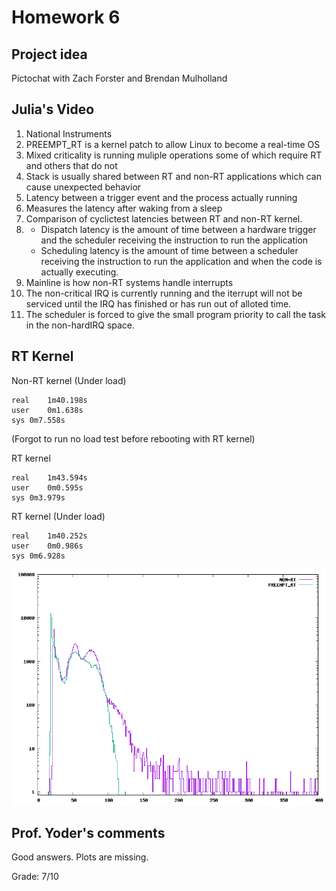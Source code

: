 # Homework 6

## Project idea
Pictochat with Zach Forster and Brendan Mulholland

## Julia's Video
1. National Instruments
2. PREEMPT_RT is a kernel patch to allow Linux to become a real-time OS
3. Mixed criticality is running muliple operations some of which require RT and others that do not
4. Stack is usually shared between RT and non-RT applications which can cause unexpected behavior
5. Latency between a trigger event and the process actually running
6. Measures the latency after waking from a sleep
7. Comparison of cyclictest latencies between RT and non-RT kernel.
8. 
   - Dispatch latency is the amount of time between a hardware trigger and the scheduler receiving the instruction to run the application
   - Scheduling latency is the amount of time between a scheduler receiving the instruction to run the application and when the code is actually executing.
9. Mainline is how non-RT systems handle interrupts
10. The non-critical IRQ is currently running and the iterrupt will not be serviced until the IRQ has finished or has run out of alloted time.
11. The scheduler is forced to give the small program priority to call the task in the non-hardIRQ space.

## RT Kernel
Non-RT kernel (Under load)
   
	real	1m40.198s
	user	0m1.638s
	sys	0m7.558s

(Forgot to run no load test before rebooting with RT kernel)

RT kernel 

	real	1m43.594s
	user	0m0.595s
	sys	0m3.979s

RT kernel (Under load)
	
	real	1m40.252s
	user	0m0.986s
	sys	0m6.928s
	
![Plot of RT vs non-RT timing](https://github.com/LauIsaac/ECE434/blob/master/hw06/out.png)

## Prof. Yoder's comments

Good answers.  Plots are missing.

Grade:  7/10
